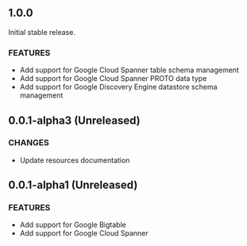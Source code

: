 ## 1.0.0

Initial stable release.

### FEATURES

- Add support for Google Cloud Spanner table schema management
- Add support for Google Cloud Spanner PROTO data type
- Add support for Google Discovery Engine datastore schema management

## 0.0.1-alpha3 (Unreleased)

### CHANGES

- Update resources documentation

## 0.0.1-alpha1 (Unreleased)

### FEATURES

- Add support for Google Bigtable
- Add support for Google Cloud Spanner